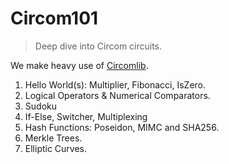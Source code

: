 # Circom101

> Deep dive into Circom circuits.

We make heavy use of [Circomlib](./node_modules/circomlib/circuits).

1. Hello World(s): Multiplier, Fibonacci, IsZero.
1. Logical Operators & Numerical Comparators.
1. Sudoku
1. If-Else, Switcher, Multiplexing
1. Hash Functions: Poseidon, MIMC and SHA256.
1. Merkle Trees.
1. Elliptic Curves.

